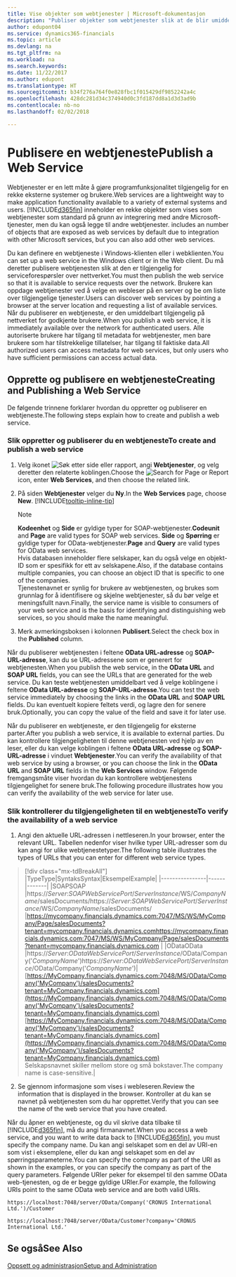 ```yaml
---
title: Vise objekter som webtjenester | Microsoft-dokumentasjon
description: "Publiser objekter som webtjenester slik at de blir umiddelbart tilgjengelige på nettverket."
author: edupont04
ms.service: dynamics365-financials
ms.topic: article
ms.devlang: na
ms.tgt_pltfrm: na
ms.workload: na
ms.search.keywords: 
ms.date: 11/22/2017
ms.author: edupont
ms.translationtype: HT
ms.sourcegitcommit: b34f276a764f0e828fbc1f015429df9852242a4c
ms.openlocfilehash: 428dc281d34c374940d0c3fd187dd8a1d3d3ad9b
ms.contentlocale: nb-no
ms.lasthandoff: 02/02/2018

---
```

# <a name="publish-a-web-service"></a><span data-ttu-id="1d410-103">Publisere en webtjeneste</span><span class="sxs-lookup"><span data-stu-id="1d410-103">Publish a Web Service</span></span>
<span data-ttu-id="1d410-104">Webtjenester er en lett måte å gjøre programfunksjonalitet tilgjengelig for en rekke eksterne systemer og brukere.</span><span class="sxs-lookup"><span data-stu-id="1d410-104">Web services are a lightweight way to make application functionality available to a variety of external systems and users.</span></span> [!INCLUDE[d365fin](includes/d365fin_md.md)]<span data-ttu-id="1d410-105"> inneholder en rekke objekter som vises som webtjenester som standard på grunn av integrering med andre Microsoft-tjenester, men du kan også legge til andre webtjenester.</span><span class="sxs-lookup"><span data-stu-id="1d410-105"> includes an number of objects that are exposed as web services by default due to integration with other Microsoft services, but you can also add other web services.</span></span>  

<span data-ttu-id="1d410-106">Du kan definere en webtjeneste i Windows-klienten eller i webklienten.</span><span class="sxs-lookup"><span data-stu-id="1d410-106">You can set up a web service in the Windows client or in the Web client.</span></span> <span data-ttu-id="1d410-107">Du må deretter publisere webtjenesten slik at den er tilgjengelig for serviceforespørsler over nettverket.</span><span class="sxs-lookup"><span data-stu-id="1d410-107">You must then publish the web service so that it is available to service requests over the network.</span></span> <span data-ttu-id="1d410-108">Brukere kan oppdage webtjenester ved å velge en webleser på en server og be om liste over tilgjengelige tjenester.</span><span class="sxs-lookup"><span data-stu-id="1d410-108">Users can discover web services by pointing a browser at the server location and requesting a list of available services.</span></span> <span data-ttu-id="1d410-109">Når du publiserer en webtjeneste, er den umiddelbart tilgjengelig på nettverket for godkjente brukere.</span><span class="sxs-lookup"><span data-stu-id="1d410-109">When you publish a web service, it is immediately available over the network for authenticated users.</span></span> <span data-ttu-id="1d410-110">Alle autoriserte brukere har tilgang til metadata for webtjenester, men bare brukere som har tilstrekkelige tillatelser, har tilgang til faktiske data.</span><span class="sxs-lookup"><span data-stu-id="1d410-110">All authorized users can access metadata for web services, but only users who have sufficient permissions can access actual data.</span></span>

## <a name="creating-and-publishing-a-web-service"></a><span data-ttu-id="1d410-111">Opprette og publisere en webtjeneste</span><span class="sxs-lookup"><span data-stu-id="1d410-111">Creating and Publishing a Web Service</span></span>  
<span data-ttu-id="1d410-112">De følgende trinnene forklarer hvordan du oppretter og publiserer en webtjeneste.</span><span class="sxs-lookup"><span data-stu-id="1d410-112">The following steps explain how to create and publish a web service.</span></span>  

### <a name="to-create-and-publish-a-web-service"></a><span data-ttu-id="1d410-113">Slik oppretter og publiserer du en webtjeneste</span><span class="sxs-lookup"><span data-stu-id="1d410-113">To create and publish a web service</span></span>  

1.  <span data-ttu-id="1d410-114">Velg ikonet ![Søk etter side eller rapport](media/ui-search/search_small.png "Søk etter side eller rapport"), angi **Webtjenester**, og velg deretter den relaterte koblingen.</span><span class="sxs-lookup"><span data-stu-id="1d410-114">Choose the ![Search for Page or Report](media/ui-search/search_small.png "Search for Page or Report icon") icon, enter **Web Services**, and then choose the related link.</span></span>  
2.  <span data-ttu-id="1d410-115">På siden **Webtjenester** velger du **Ny**.</span><span class="sxs-lookup"><span data-stu-id="1d410-115">In the **Web Services** page, choose **New**.</span></span> [!INCLUDE[tooltip-inline-tip](includes/tooltip-inline-tip_md.md)]  

    > [!NOTE]  
    >  <span data-ttu-id="1d410-116">**Kodeenhet** og **Side** er gyldige typer for SOAP-webtjenester.</span><span class="sxs-lookup"><span data-stu-id="1d410-116">**Codeunit** and **Page** are valid types for SOAP web services.</span></span> <span data-ttu-id="1d410-117">**Side** og **Spørring** er gyldige typer for OData-webtjenester.</span><span class="sxs-lookup"><span data-stu-id="1d410-117">**Page** and **Query** are valid types for OData web services.</span></span>  
    <span data-ttu-id="1d410-118">Hvis databasen inneholder flere selskaper, kan du også velge en objekt-ID som er spesifikk for ett av selskapene.</span><span class="sxs-lookup"><span data-stu-id="1d410-118">Also, if the database contains multiple companies, you can choose an object ID that is specific to one of the companies.</span></span>  
    <span data-ttu-id="1d410-119">Tjenestenavnet er synlig for brukere av webtjenesten, og brukes som grunnlag for å identifisere og skjelne webtjenester, så du bør velge et meningsfullt navn.</span><span class="sxs-lookup"><span data-stu-id="1d410-119">Finally, the service name is visible to consumers of your web service and is the basis for identifying and distinguishing web services, so you should make the name meaningful.</span></span>

3.  <span data-ttu-id="1d410-120">Merk avmerkingsboksen i kolonnen **Publisert**.</span><span class="sxs-lookup"><span data-stu-id="1d410-120">Select the check box in the **Published** column.</span></span>  

<span data-ttu-id="1d410-121">Når du publiserer webtjenesten i feltene **OData URL-adresse** og **SOAP-URL-adresse**, kan du se URL-adressene som er generert for webtjenesten.</span><span class="sxs-lookup"><span data-stu-id="1d410-121">When you publish the web service, in the **OData URL** and **SOAP URL** fields, you can see the URLs that are generated for the web service.</span></span> <span data-ttu-id="1d410-122">Du kan teste webtjenesten umiddelbart ved å velge koblingene i feltene **OData URL-adresse** og **SOAP-URL-adresse**.</span><span class="sxs-lookup"><span data-stu-id="1d410-122">You can test the web service immediately by choosing the links in the **OData URL** and **SOAP URL** fields.</span></span> <span data-ttu-id="1d410-123">Du kan eventuelt kopiere feltets verdi, og lagre den for senere bruk.</span><span class="sxs-lookup"><span data-stu-id="1d410-123">Optionally, you can copy the value of the field and save it for later use.</span></span>  

<span data-ttu-id="1d410-124">Når du publiserer en webtjeneste, er den tilgjengelig for eksterne parter.</span><span class="sxs-lookup"><span data-stu-id="1d410-124">After you publish a web service, it is available to external parties.</span></span> <span data-ttu-id="1d410-125">Du kan kontrollere tilgjengeligheten til denne webtjenesten ved hjelp av en leser, eller du kan velge koblingen i feltene **OData URL-adresse** og **SOAP-URL-adresse** i vinduet **Webtjenester**.</span><span class="sxs-lookup"><span data-stu-id="1d410-125">You can verify the availability of that web service by using a browser, or you can choose the link in the **OData URL** and **SOAP URL** fields in the **Web Services** window.</span></span> <span data-ttu-id="1d410-126">Følgende fremgangsmåte viser hvordan du kan kontrollere webtjenestens tilgjengelighet for senere bruk.</span><span class="sxs-lookup"><span data-stu-id="1d410-126">The following procedure illustrates how you can verify the availability of the web service for later use.</span></span>  

### <a name="to-verify-the-availability-of-a-web-service"></a><span data-ttu-id="1d410-127">Slik kontrollerer du tilgjengeligheten til en webtjeneste</span><span class="sxs-lookup"><span data-stu-id="1d410-127">To verify the availability of a web service</span></span>  

1.  <span data-ttu-id="1d410-128">Angi den aktuelle URL-adressen i nettleseren.</span><span class="sxs-lookup"><span data-stu-id="1d410-128">In your browser, enter the relevant URL.</span></span> <span data-ttu-id="1d410-129">Tabellen nedenfor viser hvilke typer URL-adresser som du kan angi for ulike webtjenestetyper.</span><span class="sxs-lookup"><span data-stu-id="1d410-129">The following table illustrates the types of URLs that you can enter for different web service types.</span></span>  
> [!div class="mx-tdBreakAll"]
> |<span data-ttu-id="1d410-130">Type</span><span class="sxs-lookup"><span data-stu-id="1d410-130">Type</span></span>|<span data-ttu-id="1d410-131">Syntaks</span><span class="sxs-lookup"><span data-stu-id="1d410-131">Syntax</span></span>|<span data-ttu-id="1d410-132">Eksempel</span><span class="sxs-lookup"><span data-stu-id="1d410-132">Example</span></span>|
> |----------------|------|-------|
> |<span data-ttu-id="1d410-133">SOAP</span><span class="sxs-lookup"><span data-stu-id="1d410-133">SOAP</span></span> |<span data-ttu-id="1d410-134">https://*Server*:*SOAPWebServicePort*/*ServerInstance*/WS/*CompanyName*/salesDocuments/</span><span class="sxs-lookup"><span data-stu-id="1d410-134">https://*Server*:*SOAPWebServicePort*/*ServerInstance*/WS/*CompanyName*/salesDocuments/</span></span> |<span data-ttu-id="1d410-135">https://mycompany.financials.dynamics.com:7047/MS/WS/MyCompany/Page/salesDocuments?tenant=mycompany.financials.dynamics.com</span><span class="sxs-lookup"><span data-stu-id="1d410-135">https://mycompany.financials.dynamics.com:7047/MS/WS/MyCompany/Page/salesDocuments?tenant=mycompany.financials.dynamics.com</span></span> |
> |<span data-ttu-id="1d410-136">OData</span><span class="sxs-lookup"><span data-stu-id="1d410-136">OData</span></span> |<span data-ttu-id="1d410-137">https://*Server*:*ODataWebServicePort*/*ServerInstance*/OData/Company('*CompanyName*')</span><span class="sxs-lookup"><span data-stu-id="1d410-137">https://*Server*:*ODataWebServicePort*/*ServerInstance*/OData/Company('*CompanyName*')</span></span>|<span data-ttu-id="1d410-138">[https://MyCompany.financials.dynamics.com:7048/MS/OData/Company('MyCompany')/salesDocuments?tenant=MyCompany.financials.dynamics.com](https://MyCompany.financials.dynamics.com:7048/MS/OData/Company('MyCompany')/salesDocuments?tenant=MyCompany.financials.dynamics.com)</span><span class="sxs-lookup"><span data-stu-id="1d410-138">[https://MyCompany.financials.dynamics.com:7048/MS/OData/Company('MyCompany')/salesDocuments?tenant=MyCompany.financials.dynamics.com](https://MyCompany.financials.dynamics.com:7048/MS/OData/Company('MyCompany')/salesDocuments?tenant=MyCompany.financials.dynamics.com)</span></span> <br />    <span data-ttu-id="1d410-139">Selskapsnavnet skiller mellom store og små bokstaver.</span><span class="sxs-lookup"><span data-stu-id="1d410-139">The company name is case-sensitive.</span></span>|

2.  <span data-ttu-id="1d410-140">Se gjennom informasjone som vises i webleseren.</span><span class="sxs-lookup"><span data-stu-id="1d410-140">Review the information that is displayed in the browser.</span></span> <span data-ttu-id="1d410-141">Kontroller at du kan se navnet på webtjenesten som du har opprettet.</span><span class="sxs-lookup"><span data-stu-id="1d410-141">Verify that you can see the name of the web service that you have created.</span></span>  

<span data-ttu-id="1d410-142">Når du åpner en webtjeneste, og du vil skrive data tilbake til [!INCLUDE[d365fin](includes/d365fin_md.md)], må du angi firmanavnet.</span><span class="sxs-lookup"><span data-stu-id="1d410-142">When you access a web service, and you want to write data back to [!INCLUDE[d365fin](includes/d365fin_md.md)], you must specify the company name.</span></span> <span data-ttu-id="1d410-143">Du kan angi selskapet som en del av URI-en som vist i eksemplene, eller du kan angi selskapet som en del av spørringsparameterne.</span><span class="sxs-lookup"><span data-stu-id="1d410-143">You can specify the company as part of the URI as shown in the examples, or you can specify the company as part of the query parameters.</span></span> <span data-ttu-id="1d410-144">Følgende URIer peker for eksempel til den samme OData web-tjenesten, og de er begge gyldige URIer.</span><span class="sxs-lookup"><span data-stu-id="1d410-144">For example, the following URIs point to the same OData web service and are both valid URIs.</span></span>  

```  
https://localhost:7048/server/OData/Company('CRONUS International Ltd.')/Customer  
```  

```  
https://localhost:7048/server/OData/Customer?company='CRONUS International Ltd.'  
```  

## <a name="see-also"></a><span data-ttu-id="1d410-145">Se også</span><span class="sxs-lookup"><span data-stu-id="1d410-145">See Also</span></span>  
[<span data-ttu-id="1d410-146">Oppsett og administrasjon</span><span class="sxs-lookup"><span data-stu-id="1d410-146">Setup and Administration</span></span>](admin-setup-and-administration.md)  

